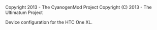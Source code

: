 Copyright 2013 - The CyanogenMod Project
Copyright (C) 2013 - The Ultimatum Project

Device configuration for the HTC One XL.
